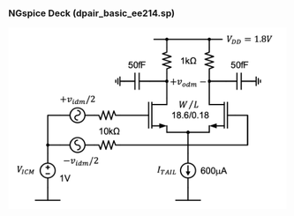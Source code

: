 ### NGspice Deck (dpair_basic_ee214.sp)

<p align="center">
   <img src="../img/dpair_basic_ee214_sch.png" width="600" >
</p>

